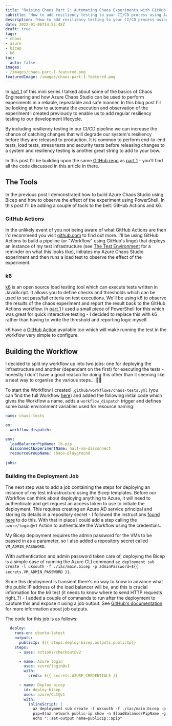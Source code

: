 ```yaml
---
title: "Raising Chaos Part 2: Automating Chaos Experiments with GitHub Actions"
subtitle: "How to add resiliency testing to your CI/CD process using Azure Chaos Studio, GitHub Actions and k6"
description: "How to add resiliency testing to your CI/CD process using Azure Chaos Studio, GitHub Actions and k6"
date: 2022-01-06T14:53:48Z
draft: true
tags:
- chaos
- azure
- bicep
- k6
toc:
  auto: false
images:
- /images/chaos-part-1-featured.png
featuredImage: /images/chaos-part-1-featured.png
---
```


In [part 1](https://blog.meadon.me/chaos-studio-part-1/) of this mini series I talked about some of the basics of Chaos Engineering and how Azure Chaos Studio can be used to perform experiments in a reliable, repeatable and safe manner.  In this blog post I'll be looking at how to automate the execution and observation of the experiment I created previously to enable us to add regular resiliency testing to our development lifecycle.  

<!--more-->

By including resiliency testing in our CI/CD pipeline we can increase the chance of catching changes that will degrade our system's resiliency before they are released to production.  It is common to perform end-to-end tests, load tests, stress tests and security tests before releasing changes to a system and resiliency testing is another great string to add to your bow.

In this post I'll be building upon the same [GitHub repo](https://github.com/tmeadon/azure-chaos-studio-playground) as [part 1](https://blog.meadon.me/chaos-studio-part-1/) - you'll find all the code discussed in this article in there.

## The Tools

In the previous post I demonstrated how to build Azure Chaos Studio using Bicep and how to observe the effect of the experiment using PowerShell.  In this post I'll be adding a couple of tools to the belt: GitHub Actions and k6.

### GitHub Actions

In the unlikely event of you not being aware of what GitHub Actions are then I'd recommend you visit [github.com](https://github.com/features/actions) to find out more.  I'll be using GitHub Actions to build a pipeline (or "Workflow" using GitHub's lingo) that deploys an instance of my test infrastructure (see [The Test Environment](https://blog.meadon.me/chaos-studio-part-1/#the-test-environment) for a reminder on what this looks like), initiates my Azure Chaos Studio experiment and then runs a load test to observe the effect of the experiment.

### k6

[k6](https://k6.io/) is an open source load testing tool which can execute tests written in JavaScript.  It allows you to define checks and thresholds which can be used to set pass/fail criteria on test executions.  We'll be using k6 to observe the results of the chaos experiment and report the result back to the GitHub Actions workflow.  In [part 1](https://blog.meadon.me/chaos-studio-part-1/#running-the-experiment) I used a small piece of PowerShell for this which was great for quick interactive testing - I decided to replace this with k6 rather than having to write the threshold and reporting logic myself.

k6 have a [GitHub Action](https://github.com/grafana/k6-action) available too which will make running the test in the workflow very simple to configure.

## Building the Workflow

I decided to split my workflow up into two jobs: one for deploying the infrastructure and another (dependant on the first) for executing the tests - honestly I don't have a good reason for doing this other than it seeming like a neat way to organise the various steps... 🤷‍♂️

To start the Workflow I created `.github/workflows/chaos-tests.yml` (you can find the full Workflow [here](https://github.com/tmeadon/azure-chaos-studio-playground/blob/main/.github/workflows/chaos-tests.yml)) and added the following initial code which gives the Workflow a name, adds a `workflow_dispatch` trigger and defines some basic environment variables used for resource naming:

```yaml
name: chaos-tests

on: 
  workflow_dispatch:

env:
  loadBalancerPipName: lb-pip
  disconnectExperimentName: half-vm-disconnect
  resourceGroupName: chaos-playground
    
jobs:
```

### Building the Deployment Job

The next step was to add a job containing the steps for deploying an instance of my test infrastructure using the Bicep templates.  Before our Workflow can think about deploying anything to Azure, it will need to authenticate and get request an access token to use to initiate the deployment.  This requires creating an Azure AD service principal and storing its details in a repository secret - I followed the instructions [found here](https://github.com/marketplace/actions/azure-login#configure-a-service-principal-with-a-secret) to do this.  With that in place I could add a step calling the `azure/login@v1` Action to authenticate the Workflow using the credentials.

My Bicep deployment requires the admin password for the VMs to be passed in as a parameter, so I also added a repository secret called `VM_ADMIN_PASSWORD`.

With authentication and admin password taken care of, deploying the Bicep is a simple case of running the Azure CLI command `az deployment sub create -l uksouth -f ./iac/main.bicep -p adminPassword=${{ secrets.VM_ADMIN_PASSWORD }}`.  

Since this deployment is transient there's no way to know in advance what the public IP address of the load balancer will be, and this is crucial information for the k6 test (it needs to know where to send HTTP requests right..?) - I added a couple of commands to run after the deployment to capture this and expose it using a job output.  See [GitHub's documentation](https://docs.github.com/en/actions/learn-github-actions/workflow-syntax-for-github-actions#jobsjob_idoutputs) for more information about job outputs.

The code for this job is as follows:

```yaml
  deploy:
    runs-on: ubuntu-latest
    outputs:
      publicIp: ${{ steps.deploy-bicep.outputs.publicIp}}
    steps:
      - uses: actions/checkout@v2

      - name: Azure login
        uses: azure/login@v1
        with:
          creds: ${{ secrets.AZURE_CREDENTIALS }}

      - name: Deploy bicep
        id: deploy-bicep
        uses: azure/CLI@v1
        with:
          inlineScript: |
            az deployment sub create -l uksouth -f ./iac/main.bicep -p adminPassword=${{ secrets.VM_ADMIN_PASSWORD }}
            pip=$(az network public-ip show -n $loadBalancerPipName -g $resourceGroupName --query ipAddress -o tsv)
            echo "::set-output name=publicIp::$pip"
```

